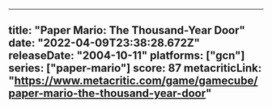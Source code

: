 
---
title: "Paper Mario: The Thousand-Year Door"
date: "2022-04-09T23:38:28.672Z"
releaseDate: "2004-10-11"
platforms: ["gcn"]
series: ["paper-mario"]
score: 87
metacriticLink: "https://www.metacritic.com/game/gamecube/paper-mario-the-thousand-year-door"
---
